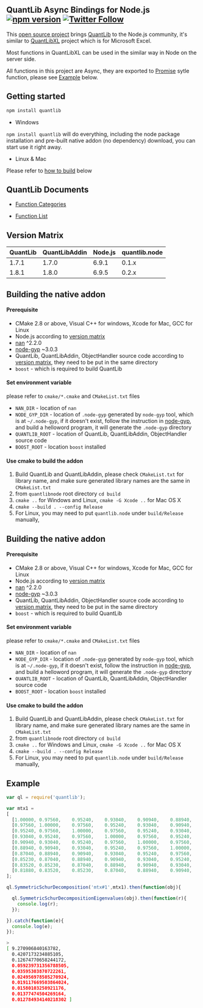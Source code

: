 ## QuantLib Async Bindings for Node.js [![npm version](https://badge.fury.io/js/quantlib.svg)](http://badge.fury.io/js/quantlib) [![Twitter Follow](https://img.shields.io/twitter/follow/quantlibnode.svg?style=social&maxAge=3600)](https://twitter.com/quantlibnode)

This [open source project](https://github.com/quantlibnode/quantlibnode) brings [QuantLib](http://quantlib.org/) to the Node.js community, it's similar to [QuantLibXL](http://quantlib.org/quantlibxl/) project which is for Microsoft Excel.

Most functions in QuantLibXL can be used in the similar way in Node on the server side.

All functions in this project are Async, they are exported to [Promise](https://www.promisejs.org/) sytle function, please see [Example](#example) below.


## Getting started

```sh
npm install quantlib
```

* Windows

`npm install quantlib` will do everything, including the node package installation and pre-built native addon (no dependency) download, you can start use it right away.

* Linux & Mac

Please refer to [how to build](#building-the-native-addon) below


## QuantLib Documents

* [Function Categories](http://quantlib.org/quantlibxl/categories.html)

* [Function List](http://quantlib.org/quantlibxl/allfunctions.html)

## Version Matrix

| QuantLib | QuantLibAddin | Node.js | quantlib.node |
| -------- | ------------- | ------- | ------------- |
|    1.7.1 |         1.7.0 |   6.9.1 |         0.1.x |
|    1.8.1 |         1.8.0 |   6.9.5 |         0.2.x |

## Building the native addon

#### Prerequisite

* CMake 2.8 or above, Visual C++ for windows, Xcode for Mac, GCC for Linux
* Node.js according to [version matrix](#version-matrix)
* [nan](https://github.com/nodejs/nan) ^2.2.0
* [node-gyp](https://github.com/nodejs/node-gyp) ~3.0.3
* QuantLib, QuantLibAddin, ObjectHandler source code according to [version matrix](#version-matrix), they need to be put in the same directory
* `boost` - which is required to build QuantLib

#### Set environment variable

please refer to `cmake/*.cmake` and `CMakeList.txt` files

* `NAN_DIR` - location of `nan`
* `NODE_GYP_DIR` - location of `.node-gyp` generated by `node-gyp` tool, which is at `~/.node-gyp`, if it doesn't exist, follow the instruction in [node-gyp](https://github.com/nodejs/node-gyp), and build a helloword program, it will generate the `.node-gyp` directory
* `QUANTLIB_ROOT` - location of QuantLib, QuantLibAddin, ObjectHandler source code
* `BOOST_ROOT` - location `boost` installed

#### Use cmake to build the addon

1. Build QuantLib and QuantLibAddin, please check `CMakeList.txt` for library name, and make sure generated library names are the same in `CMakeList.txt`
2. from `quantlibnode` root directory `cd build`
3. `cmake ..` for Windows and Linux, `cmake -G Xcode ..` for Mac OS X
4. `cmake --build . --config Release`
5. For Linux, you may need to put `quantlib.node` under `build/Release` manually,

## Building the native addon

#### Prerequisite

* CMake 2.8 or above, Visual C++ for windows, Xcode for Mac, GCC for Linux
* Node.js according to [version matrix](#version-matrix)
* [nan](https://github.com/nodejs/nan) ^2.2.0
* [node-gyp](https://github.com/nodejs/node-gyp) ~3.0.3
* QuantLib, QuantLibAddin, ObjectHandler source code according to [version matrix](#version-matrix), they need to be put in the same directory
* `boost` - which is required to build QuantLib

#### Set environment variable

please refer to `cmake/*.cmake` and `CMakeList.txt` files

* `NAN_DIR` - location of `nan`
* `NODE_GYP_DIR` - location of `.node-gyp` generated by `node-gyp` tool, which is at `~/.node-gyp`, if it doesn't exist, follow the instruction in [node-gyp](https://github.com/nodejs/node-gyp), and build a helloword program, it will generate the `.node-gyp` directory
* `QUANTLIB_ROOT` - location of QuantLib, QuantLibAddin, ObjectHandler source code
* `BOOST_ROOT` - location `boost` installed

#### Use cmake to build the addon

1. Build QuantLib and QuantLibAddin, please check `CMakeList.txt` for library name, and make sure generated library names are the same in `CMakeList.txt`
2. from `quantlibnode` root directory `cd build`
3. `cmake ..` for Windows and Linux, `cmake -G Xcode ..` for Mac OS X
4. `cmake --build . --config Release`
5. For Linux, you may need to put `quantlib.node` under `build/Release` manually,

## Example

```js
var ql = require('quantlib');

var mtx1 =
[
  [1.00000,	0.97560,	0.95240,	0.93040,	0.90940,	0.88940,	0.87040,	0.85230,	0.83520,	0.81880],
  [0.97560,	1.00000,    0.97560,    0.95240,    0.93040,    0.90940,    0.88940,    0.87040,    0.85230,    0.83520],
  [0.95240,	0.97560,	1.00000,	0.97560,	0.95240,	0.93040,	0.90940,	0.88940,	0.87040,	0.85230],
  [0.93040,	0.95240,	0.97560,	1.00000,	0.97560,	0.95240,	0.93040,	0.90940,	0.88940,	0.87040],
  [0.90940,	0.93040,	0.95240,	0.97560,	1.00000,	0.97560,	0.95240,	0.93040,	0.90940,	0.88940],
  [0.88940,	0.90940,	0.93040,	0.95240,	0.97560,	1.00000,	0.97560,	0.95240,	0.93040,	0.90940],
  [0.87040,	0.88940,	0.90940,	0.93040,	0.95240,	0.97560,	1.00000,	0.97560,	0.95240,	0.93040],
  [0.85230,	0.87040,	0.88940,	0.90940,	0.93040,	0.95240,	0.97560,	1.00000,	0.97560,	0.95240],
  [0.83520,	0.85230,	0.87040,	0.88940,	0.90940,	0.93040,	0.95240,	0.97560,	1.00000,	0.97560],
  [0.81880,	0.83520,	0.85230,	0.87040,	0.88940,	0.90940,	0.93040,	0.95240,	0.97560,	1.00000]
];

ql.SymmetricSchurDecomposition('mtx#1',mtx1).then(function(obj){

  ql.SymmetricSchurDecompositionEigenvalues(obj).then(function(r){
    console.log(r);
  });

}).catch(function(e){
  console.log(e);
});

```

```sh
>
[ 9.270906840163782,
  0.4207173234885105,
  0.12674770658244172,
  0.059239731356788505,
  0.03595303870722261,
  0.024956978505270924,
  0.019117669503864024,
  0.01580103250921176,
  0.01377474504269164,
  0.012784934140218302 ]
```
